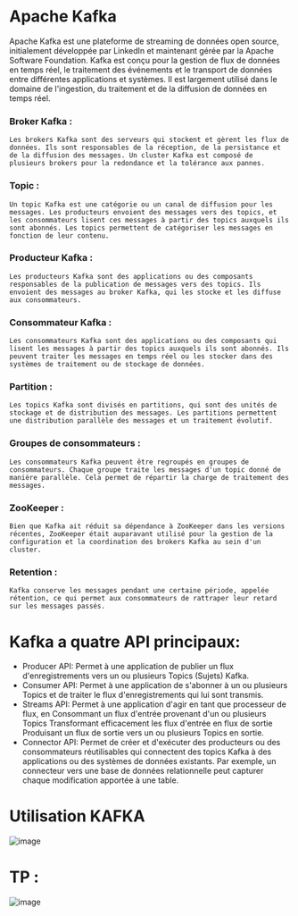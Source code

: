 # Apache Kafka

Apache Kafka est une plateforme de streaming de données open source, initialement développée par LinkedIn et maintenant gérée par la Apache Software Foundation. Kafka est conçu pour la gestion de flux de données 
en temps réel, le traitement des événements et le transport de données entre différentes applications et systèmes. Il est largement utilisé dans le domaine de l'ingestion, du traitement et de la diffusion de données 
en temps réel.

### Broker Kafka :
	Les brokers Kafka sont des serveurs qui stockent et gèrent les flux de données. Ils sont responsables de la réception, de la persistance et de la diffusion des messages. Un cluster Kafka est composé de plusieurs brokers pour la redondance et la tolérance aux pannes.
	
	
### Topic :
	Un topic Kafka est une catégorie ou un canal de diffusion pour les messages. Les producteurs envoient des messages vers des topics, et les consommateurs lisent ces messages à partir des topics auxquels ils sont abonnés. Les topics permettent de catégoriser les messages en fonction de leur contenu.
	
	
### Producteur Kafka :
	Les producteurs Kafka sont des applications ou des composants responsables de la publication de messages vers des topics. Ils envoient des messages au broker Kafka, qui les stocke et les diffuse aux consommateurs.
	
	
### Consommateur Kafka :
	Les consommateurs Kafka sont des applications ou des composants qui lisent les messages à partir des topics auxquels ils sont abonnés. Ils peuvent traiter les messages en temps réel ou les stocker dans des systèmes de traitement ou de stockage de données.
	
	
### Partition :
	Les topics Kafka sont divisés en partitions, qui sont des unités de stockage et de distribution des messages. Les partitions permettent une distribution parallèle des messages et un traitement évolutif.
	
	
### Groupes de consommateurs :
	Les consommateurs Kafka peuvent être regroupés en groupes de consommateurs. Chaque groupe traite les messages d'un topic donné de manière parallèle. Cela permet de répartir la charge de traitement des messages.
	
	
### ZooKeeper :
	Bien que Kafka ait réduit sa dépendance à ZooKeeper dans les versions récentes, ZooKeeper était auparavant utilisé pour la gestion de la configuration et la coordination des brokers Kafka au sein d'un cluster.
	
	
### Retention :
	Kafka conserve les messages pendant une certaine période, appelée rétention, ce qui permet aux consommateurs de rattraper leur retard sur les messages passés.


# Kafka a quatre API principaux:

- Producer API: Permet à une application de publier un flux d'enregistrements vers un ou plusieurs Topics (Sujets) Kafka.
- Consumer API: Permet à une application de s'abonner à un ou plusieurs Topics et de traiter le flux d'enregistrements qui lui sont transmis.
- Streams API: Permet à une application d'agir en tant que processeur de flux, en Consommant un flux d'entrée provenant d'un ou plusieurs Topics Transformant efficacement les flux d'entrée en flux de sortie Produisant un flux de sortie vers un ou plusieurs Topics en sortie.
- Connector API: Permet de créer et d'exécuter des producteurs ou des consommateurs réutilisables qui connectent des topics Kafka à des applications ou des systèmes de données existants. Par exemple, un connecteur vers une base de données relationnelle peut capturer chaque modification apportée à une table.

# Utilisation KAFKA

![image](https://github.com/salma-SABROU/KAFKA-TP1/assets/129564311/ec6f117f-a501-4126-a357-294ad36d53fe)

# TP :
![image](https://github.com/salma-SABROU/KAFKA-TP1/assets/129564311/88096c14-8308-4012-8fdd-6d6068b00075)
